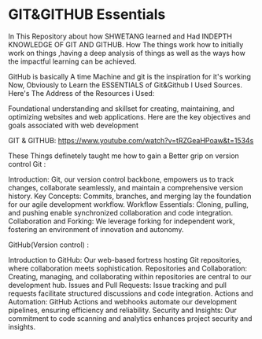 # GIT&GITHUB Essentials
In This Repository about how SHWETANG learned and Had INDEPTH KNOWLEDGE OF GIT AND  GITHUB. 
How The things work how to initially work on  things ,having a deep analysis of things as well as the ways how the impactful learning can be achieved.

GitHub is basically A time Machine and git is  the inspiration for it's working
Now, Obviously to Learn the ESSENTIALS of  Git&Github I Used Sources.
Here's The Address of the Resources i Used:

Foundational understanding and skillset for creating, maintaining, and optimizing websites and web applications. Here are the key objectives and goals associated with web development 

GIT & GITHUB:
https://www.youtube.com/watch?v=tRZGeaHPoaw&t=1534s

These Things definetely taught me how to gain a Better grip on version control
Git :

Introduction: Git, our version control backbone, empowers us to track changes, collaborate seamlessly, and maintain a comprehensive version history.
Key Concepts: Commits, branches, and merging lay the foundation for our agile development workflow.
Workflow Essentials: Cloning, pulling, and pushing enable synchronized collaboration and code integration.
Collaboration and Forking: We leverage forking for independent work, fostering an environment of innovation and autonomy.

GitHub(Version control) :

Introduction to GitHub: Our web-based fortress hosting Git repositories, where collaboration meets sophistication.
Repositories and Collaboration: Creating, managing, and collaborating within repositories are central to our development hub.
Issues and Pull Requests: Issue tracking and pull requests facilitate structured discussions and code integration.
Actions and Automation: GitHub Actions and webhooks automate our development pipelines, ensuring efficiency and reliability.
Security and Insights: Our commitment to code scanning and analytics enhances project security and insights.
